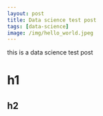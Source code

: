 ```yaml
---
layout: post
title: Data science test post
tags: [data-science]
image: /img/hello_world.jpeg
---
```


this is a data science test post

# h1

## h2
